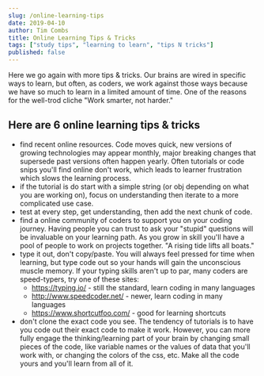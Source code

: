 ```yaml
---
slug: /online-learning-tips
date: 2019-04-10
author: Tim Combs
title: Online Learning Tips & Tricks
tags: ["study tips", "learning to learn", "tips N tricks"]
published: false
---
```


Here we go again with more tips & tricks. Our brains are wired in specific ways to learn, but often, as coders, we work against those ways because we have so much to learn in a limited amount of time. One of the reasons for the well-trod cliche "Work smarter, not harder."

## Here are 6 online learning tips & tricks
- find recent online resources. Code moves quick, new versions of growing technologies may appear monthly, major breaking changes that supersede past versions often happen yearly. Often tutorials or code snips you'll find online don't work, which leads to learner frustration which slows the learning process.
- if the tutorial is do start with a simple string (or obj depending on what you are working on), focus on understanding then iterate to a more complicated use case. 
- test at every step, get understanding, then add the next chunk of code. 
- find a online community of coders to support you on your coding journey. Having people you can trust to ask your "stupid" questions will be invaluable on your learning path. As you grow in skill you'll have a pool of people to work on projects together. "A rising tide lifts all boats."
- type it out, don't copy/paste. You will always feel pressed for time when learning, but type code out so your hands will gain the unconscious muscle memory. If your typing skills aren't up to par, many coders are speed-typers, try one of these sites:
  - https://typing.io/ - still the standard, learn coding in many languages
  - http://www.speedcoder.net/ - newer, learn coding in many languages
  - https://www.shortcutfoo.com/ - good for learning shortcuts
- don't clone the exact code you see. The tendency of tutorials is to have you code out their exact code to make it work. However, you can more fully engage the thinking/learning part of your brain by changing small pieces of the code, like variable names or the values of data that you'll work with, or changing the colors of the css, etc. Make all the code yours and you'll learn from all of it.